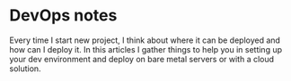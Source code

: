 # DevOps notes
Every time I start new project, I think about where it can be deployed and how can I deploy it.
In this articles I gather things to help you in setting up your dev environment and deploy on bare metal servers or with a cloud solution.
